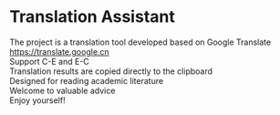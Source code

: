 # Translation Assistant  
The project is a translation tool developed based on Google Translate https://translate.google.cn  
Support C-E and E-C  
Translation results are copied directly to the clipboard  
Designed for reading academic literature  
Welcome to valuable advice  
Enjoy yourself!
 
